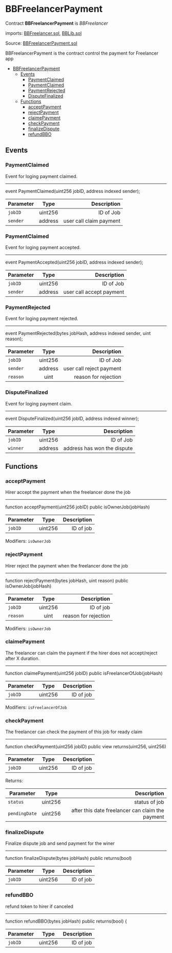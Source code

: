 # BBFreelancerPayment

Contract **BBFreelancerPayment** is *BBFreelancer* 

imports: [BBFreelancer.sol](../../src/contracts/BBFreelancer.sol), [BBLib.sol](../../src/contracts/BBLib.sol)

Source: [BBFreelancerPayment.sol](../../src/contracts/BBFreelancerPayment.sol)

BBFreelancerPayment is the contract control the payment for Freelancer app

   * [BBFreelancerPayment](#bbfreelancerpayment)
      * [Events](#events)
         * [PaymentClaimed](#paymentclaimed)
         * [PaymentClaimed](#paymentclaimed-1)
         * [PaymentRejected](#paymentrejected)
         * [DisputeFinalized](#disputefinalized)
      * [Functions](#functions)
         * [acceptPayment](#acceptpayment)
         * [rejectPayment](#rejectpayment)
         * [claimePayment](#claimepayment)
         * [checkPayment](#checkpayment)
         * [finalizeDispute](#finalizedispute)
         * [refundBBO](#refundbbo)

## Events

### PaymentClaimed
Event for loging payment claimed.

---
event PaymentClaimed(uint256 jobID, address indexed sender);

| Parameter     | Type          | Description                 |
| ------------- |:-------------:| ---------------------------:|
| `jobID`       | uint256       |  ID of Job  |
| `sender`       | address       |  user call claim payment  |

### PaymentClaimed
Event for loging payment accepted.

---
event PaymentAccepted(uint256 jobID, address indexed sender);

| Parameter     | Type          | Description                 |
| ------------- |:-------------:| ---------------------------:|
| `jobID`       | uint256       |  ID of Job  |
| `sender`       | address       |  user call accept payment  |



### PaymentRejected
Event for loging payment rejected.

---
event PaymentRejected(bytes jobHash, address indexed sender, uint reason);

| Parameter     | Type          | Description                 |
| ------------- |:-------------:| ---------------------------:|
| `jobID`       | uint256       |  ID of Job  |
| `sender`       | address       |  user call reject payment  |
| `reason`       | uint       |  reason for rejection  |


### DisputeFinalized
Event for loging payment claim.

---
event DisputeFinalized(uint256 jobID, address indexed winner);

| Parameter     | Type          | Description                 |
| ------------- |:-------------:| ---------------------------:|
| `jobID`       | uint256       |  ID of Job  |
| `winner`       | address       | address has won the dispute  |

## Functions

### acceptPayment
Hirer accept the payment when the freelancer done the job

---
function acceptPayment(uint256 jobID)  public 
  isOwnerJob(jobHash)

| Parameter     | Type          | Description                 |
| ------------- |:-------------:| ---------------------------:|
| `jobID`       | uint256       |  ID of job  |

Modifiers: `isOwnerJob`

### rejectPayment
Hirer reject the payment when the freelancer done the job

---
function rejectPayment(bytes jobHash, uint reason) public 
  isOwnerJob(jobHash)

| Parameter     | Type          | Description                 |
| ------------- |:-------------:| ---------------------------:|
| `jobID`       | uint256       |  ID of job  |
| `reason`       | uint       |  reason for rejection  |

Modifiers: `isOwnerJob`

### claimePayment
The freelancer can claim the payment if the hirer does not accept/reject after X duration.

---
function claimePayment(uint256 jobID) public isFreelancerOfJob(jobHash)

| Parameter     | Type          | Description                 |
| ------------- |:-------------:| ---------------------------:|
| `jobID`       | uint256       |  ID of job |

Modifiers: `isFreelancerOfJob`


### checkPayment
The freelancer can check the payment of this job for ready claim

---
function checkPayment(uint256 jobID) public view returns(uint256, uint256)

| Parameter     | Type          | Description                 |
| ------------- |:-------------:| ---------------------------:|
| `jobID`       | uint256       |  ID of job  |

Returns:

| Parameter     | Type          | Description                 |
| ------------- |:-------------:| ---------------------------:|
| `status`       | uint256       |  status of job |
| `pendingDate`       | uint256       |  after this date freelancer can claim the payment |

### finalizeDispute
Finalize dispute job and send payment for the winer

---
 function finalizeDispute(bytes jobHash)  public returns(bool) 

| Parameter     | Type          | Description                 |
| ------------- |:-------------:| ---------------------------:|
| `jobID`       | uint256       |  ID of job |


### refundBBO
refund token to hirer if canceled

---
function refundBBO(bytes jobHash) public  returns(bool) {

| Parameter     | Type          | Description                 |
| ------------- |:-------------:| ---------------------------:|
| `jobID`       | uint256       |  ID of job  |



